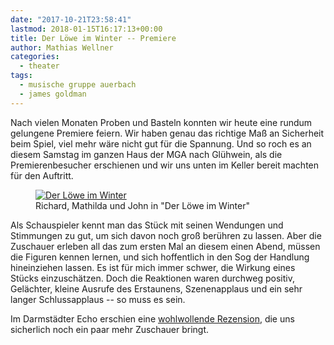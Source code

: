```yaml
---
date: "2017-10-21T23:58:41"
lastmod: 2018-01-15T16:17:13+00:00
title: Der Löwe im Winter -- Premiere
author: Mathias Wellner
categories:
  - theater
tags:
  - musische gruppe auerbach
  - james goldman
---
```

Nach vielen Monaten Proben und Basteln konnten wir heute eine rundum gelungene Premiere feiern. Wir haben genau das richtige Maß an Sicherheit beim Spiel, viel mehr wäre nicht gut für die Spannung. Und so roch es an diesem Samstag im ganzen Haus der MGA nach Glühwein, als die Premierenbesucher erschienen und wir uns unten im Keller bereit machten für den Auftritt. 

<figure>
  <a href="https://www.flickr.com/photos/mwellner/23749950518/in/dateposted-public/" title="Der Löwe im Winter">
    <img sizes="100vw" srcset="https://farm5.staticflickr.com/4509/23749950518_a6081bb57f_n.jpg 320w, https://farm5.staticflickr.com/4509/23749950518_a6081bb57f_z.jpg 640w, https://farm5.staticflickr.com/4509/23749950518_a6081bb57f_c.jpg 800w, https://farm5.staticflickr.com/4509/23749950518_5eabb5b888_h.jpg 1600w, https://farm5.staticflickr.com/4509/23749950518_2b4dcc6122_k.jpg 2048w" src="https://farm5.staticflickr.com/4509/23749950518_a6081bb57f_b.jpg" alt="Der Löwe im Winter">
  </a>
  <figcaption>Richard, Mathilda und John in "Der Löwe im Winter"</figcaption>
</figure>

<!--more-->

Als Schauspieler kennt man das Stück mit seinen Wendungen und Stimmungen zu gut, um sich davon noch groß berühren zu lassen. Aber die Zuschauer erleben all das zum ersten Mal an diesem einen Abend, müssen die Figuren kennen lernen, und sich hoffentlich in den Sog der Handlung hineinziehen lassen. Es ist für mich immer schwer, die Wirkung eines Stücks einzuschätzen. Doch die Reaktionen waren durchweg positiv, Gelächter, kleine Ausrufe des Erstaunens, Szenenapplaus und ein sehr langer Schlussapplaus -- so muss es sein. 

Im Darmstädter Echo erschien eine [wohlwollende Rezension](http://www.echo-online.de/lokales/darmstadt/musische-gruppe-auerbach-zeigt-der-loewe-im-winter-von-james-goldman_18268022.htm), die uns sicherlich noch ein paar mehr Zuschauer bringt. 
